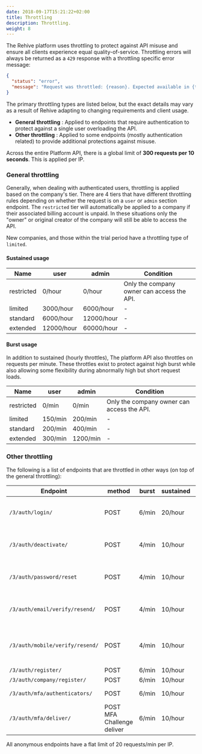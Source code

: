 ```yaml
---
date: 2018-09-17T15:21:22+02:00
title: Throttling
description: Throttling.
weight: 8
---
```


The Rehive platform uses throttling to protect against API misuse and ensure all clients experience equal quality-of-service. Throttling errors will always be returned as a `429` response with a throttling specific error message:

```json
{
  "status": "error",
  "message": "Request was throttled: {reason}. Expected available in {time}."
}
```

The primary throttling types are listed below, but the exact details may vary as a result of Rehive adapting to changing requirements and client usage. 

- **General throttling** : Applied to endpoints that require authentication to protect against a single user overloading the API.
- **Other throttling** : Applied to some endpoints (mostly authentication related) to provide additional protections against misuse.

Across the entire Platform API, there is a global limit of **300 requests per 10 seconds**. This is applied per IP.

### General throttling

Generally, when dealing with authenticated users, throttling is applied based on the company's tier. There are 4 tiers that have different throttling rules depending on whether the request is on a `user` or `admin` section endpoint. The `restricted` tier will automatically be applied to a company if their associated billing account is unpaid. In these situations only the "owner" or original creator of the company will still be able to access the API.

New companies, and those within the trial period have a throttling type of `limited`. 

#### Sustained usage

Name | user | admin | Condition
---|---|---|---
restricted | 0/hour | 0/hour | Only the company owner can access the API.
limited | 3000/hour | 6000/hour | -
standard | 6000/hour | 12000/hour | -
extended | 12000/hour | 60000/hour | -

#### Burst usage

In addition to sustained (hourly throttles), The platform API also throttles on requests per minute. These throttles exist to protect against high burst while also allowing some flexibility during abnormally high but short request loads.

Name | user | admin | Condition
---|---|---|---
restricted | 0/min | 0/min | Only the company owner can access the API.
limited | 150/min | 200/min | -
standard | 200/min | 400/min | -
extended | 300/min | 1200/min | -

### Other throttling

The following is a list of endpoints that are throttled in other ways (on top of the general throttling):

Endpoint | method | burst | sustained | Condition
---|---|---|---|---
`/3/auth/login/` | POST | 6/min | 20/hour | Same user and company field.
`/3/auth/deactivate/` | POST | 4/min | 10/hour | Same user and company field.
`/3/auth/password/reset` | POST | 4/min | 10/hour | Same user and company field.
`/3/auth/email/verify/resend/` | POST | 4/min | 10/hour | Same email and company field.
`/3/auth/mobile/verify/resend/` | POST | 4/min | 10/hour | Same mobile and company field.
`/3/auth/register/` | POST | 6/min | 10/hour | Same IP
`/3/auth/company/register/` | POST | 6/min | 10/hour | Same IP
`/3/auth/mfa/authenticators/` | POST | 6/min | 10/hour | Same user
`/3/auth/mfa/deliver/` | POST MFA Challenge deliver | 6/min | 10/hour | Same user

All anonymous endpoints have a flat limit of 20 requests/min per IP.


